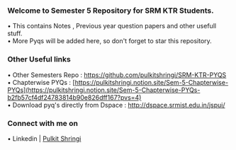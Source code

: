 
### Welcome to Semester 5 Repository for SRM KTR Students.
• This contains Notes , Previous year question papers and other usefull stuff.<br>
• More Pyqs will be added here, so don't forget to star this repository.
### Other Useful links 
• Other Semesters Repo : https://github.com/pulkitshringi/SRM-KTR-PYQS \
• Chapterwise PYQs : [https://pulkitshringi.notion.site/Sem-5-Chapterwise-PYQs](https://pulkitshringi.notion.site/Sem-5-Chapterwise-PYQs-b2fb57cf4df24783814b90e826dff167?pvs=4) \
• Download pyq's directly from Dspace : http://dspace.srmist.edu.in/jspui/ 

### Connect with me on
• Linkedin | [Pulkit Shringi](https://www.linkedin.com/in/pulkitshringi/)
